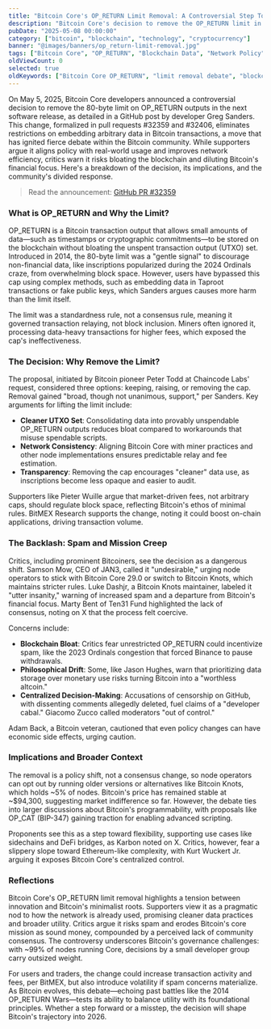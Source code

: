 ```yaml
---
title: "Bitcoin Core's OP_RETURN Limit Removal: A Controversial Step Toward Flexibility"
description: "Bitcoin Core's decision to remove the OP_RETURN limit in its next release has divided the community, raising questions about network efficiency, spam, and Bitcoin's core mission."
pubDate: "2025-05-08 00:00:00"
category: ["bitcoin", "blockchain", "technology", "cryptocurrency"]
banner: "@images/banners/op_return-limit-removal.jpg"
tags: ["Bitcoin Core", "OP_RETURN", "Blockchain Data", "Network Policy", "Bitcoin Debate"]
oldViewCount: 0
selected: true
oldKeywords: ["Bitcoin Core OP_RETURN", "limit removal debate", "blockchain spam concerns"]
---
```


On May 5, 2025, Bitcoin Core developers announced a controversial decision to remove the 80-byte limit on OP_RETURN outputs in the next software release, as detailed in a GitHub post by developer Greg Sanders. This change, formalized in pull requests #32359 and #32406, eliminates restrictions on embedding arbitrary data in Bitcoin transactions, a move that has ignited fierce debate within the Bitcoin community. While supporters argue it aligns policy with real-world usage and improves network efficiency, critics warn it risks bloating the blockchain and diluting Bitcoin's financial focus. Here's a breakdown of the decision, its implications, and the community's divided response.

> Read the announcement: [GitHub PR #32359](https://github.com/bitcoin/bitcoin/pull/32359)

### What is OP_RETURN and Why the Limit?

OP_RETURN is a Bitcoin transaction output that allows small amounts of data—such as timestamps or cryptographic commitments—to be stored on the blockchain without bloating the unspent transaction output (UTXO) set. Introduced in 2014, the 80-byte limit was a "gentle signal" to discourage non-financial data, like inscriptions popularized during the 2024 Ordinals craze, from overwhelming block space. However, users have bypassed this cap using complex methods, such as embedding data in Taproot transactions or fake public keys, which Sanders argues causes more harm than the limit itself.

The limit was a standardness rule, not a consensus rule, meaning it governed transaction relaying, not block inclusion. Miners often ignored it, processing data-heavy transactions for higher fees, which exposed the cap's ineffectiveness.

### The Decision: Why Remove the Limit?

The proposal, initiated by Bitcoin pioneer Peter Todd at Chaincode Labs' request, considered three options: keeping, raising, or removing the cap. Removal gained "broad, though not unanimous, support," per Sanders. Key arguments for lifting the limit include:

- **Cleaner UTXO Set**: Consolidating data into provably unspendable OP_RETURN outputs reduces bloat compared to workarounds that misuse spendable scripts.
- **Network Consistency**: Aligning Bitcoin Core with miner practices and other node implementations ensures predictable relay and fee estimation.
- **Transparency**: Removing the cap encourages "cleaner" data use, as inscriptions become less opaque and easier to audit.

Supporters like Pieter Wuille argue that market-driven fees, not arbitrary caps, should regulate block space, reflecting Bitcoin's ethos of minimal rules. BitMEX Research supports the change, noting it could boost on-chain applications, driving transaction volume.

### The Backlash: Spam and Mission Creep

Critics, including prominent Bitcoiners, see the decision as a dangerous shift. Samson Mow, CEO of JAN3, called it "undesirable," urging node operators to stick with Bitcoin Core 29.0 or switch to Bitcoin Knots, which maintains stricter rules. Luke Dashjr, a Bitcoin Knots maintainer, labeled it "utter insanity," warning of increased spam and a departure from Bitcoin's financial focus. Marty Bent of Ten31 Fund highlighted the lack of consensus, noting on X that the process felt coercive.

Concerns include:

- **Blockchain Bloat**: Critics fear unrestricted OP_RETURN could incentivize spam, like the 2023 Ordinals congestion that forced Binance to pause withdrawals.
- **Philosophical Drift**: Some, like Jason Hughes, warn that prioritizing data storage over monetary use risks turning Bitcoin into a "worthless altcoin."
- **Centralized Decision-Making**: Accusations of censorship on GitHub, with dissenting comments allegedly deleted, fuel claims of a "developer cabal." Giacomo Zucco called moderators "out of control."

Adam Back, a Bitcoin veteran, cautioned that even policy changes can have economic side effects, urging caution.

### Implications and Broader Context

The removal is a policy shift, not a consensus change, so node operators can opt out by running older versions or alternatives like Bitcoin Knots, which holds ~5% of nodes. Bitcoin's price has remained stable at ~$94,300, suggesting market indifference so far. However, the debate ties into larger discussions about Bitcoin's programmability, with proposals like OP_CAT (BIP-347) gaining traction for enabling advanced scripting.

Proponents see this as a step toward flexibility, supporting use cases like sidechains and DeFi bridges, as Karbon noted on X. Critics, however, fear a slippery slope toward Ethereum-like complexity, with Kurt Wuckert Jr. arguing it exposes Bitcoin Core's centralized control.

### Reflections

Bitcoin Core's OP_RETURN limit removal highlights a tension between innovation and Bitcoin's minimalist roots. Supporters view it as a pragmatic nod to how the network is already used, promising cleaner data practices and broader utility. Critics argue it risks spam and erodes Bitcoin's core mission as sound money, compounded by a perceived lack of community consensus. The controversy underscores Bitcoin's governance challenges: with ~99% of nodes running Core, decisions by a small developer group carry outsized weight.

For users and traders, the change could increase transaction activity and fees, per BitMEX, but also introduce volatility if spam concerns materialize. As Bitcoin evolves, this debate—echoing past battles like the 2014 OP_RETURN Wars—tests its ability to balance utility with its foundational principles. Whether a step forward or a misstep, the decision will shape Bitcoin's trajectory into 2026.